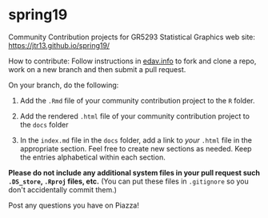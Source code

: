 # spring19
Community Contribution projects for GR5293 Statistical Graphics  web site: https://jtr13.github.io/spring19/

How to contribute:
Follow instructions in [edav.info](https://edav.info/github.html#branching-someone-elses-repo) to fork and clone a repo, work on a new branch and then submit a pull request.

On your branch, do the following:

1. Add the `.Rmd` file of your community contribution project to the `R` folder.

2. Add the rendered `.html` file of your community contribution project to the `docs` folder

3. In the `index.md` file in the `docs` folder, add a link to *your* `.html` file in the appropriate section.  Feel free to create new sections as needed. Keep the entries alphabetical within each section.

**Please do not include any additional system files in your pull request such `.DS_store`, `.Rproj` files, etc.** (You can put these files in `.gitignore` so you don't accidentally commit them.)

Post any questions you have on Piazza!
